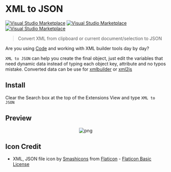 # XML to JSON
[![Visual Studio Marketplace](https://img.shields.io/vscode-marketplace/v/buianhthang.xml2json.svg?style=flat-square)](https://marketplace.visualstudio.com/items?itemName=buianhthang.xml2json) [![Visual Studio Marketplace](https://img.shields.io/vscode-marketplace/d/buianhthang.xml2json.svg?style=flat-square)]() [![Visual Studio Marketplace](https://img.shields.io/vscode-marketplace/r/buianhthang.xml2json.svg?style=flat-square)]()

> Convert XML from clipboard or current document/selection to JSON

Are you using [Code](https://code.visualstudio.com/) and working with XML builder tools day by day?

`XML to JSON` can help you create the final object, just edit the variables that need dynamic data instead of typing each object key, attribute and no typos mistake. Converted data can be use for [xmlbuilder](https://www.npmjs.com/package/xmlbuilder) or [xml2js](https://npmjs.com/package/xml2js)

## Install
Clear the Search box at the top of the Extensions View and type `XML to JSON`

## Preview

<p align="center">
  <img src="https://github.com/buianhthang/vscode-xml2json/raw/master/images/preview.gif" alt="png">
</p>

## Icon Credit
- XML, JSON file icon by [Smashicons] from [Flaticon] - [Flaticon Basic License]

[Flaticon]: https://www.flaticon.com
[Smashicons]: https://www.flaticon.com/authors/smashicons
[Flaticon Basic License]: https://file000.flaticon.com/downloads/license/license.pdf